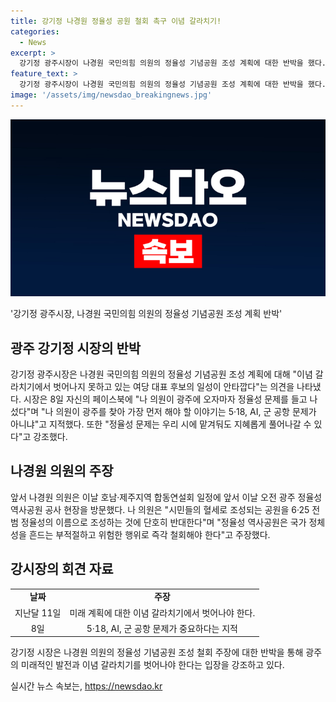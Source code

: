 ```yaml
---
title: 강기정 나경원 정율성 공원 철회 촉구 이념 갈라치기!
categories:
  - News
excerpt: >
  강기정 광주시장이 나경원 국민의힘 의원의 정율성 기념공원 조성 계획에 대한 반박을 했다. 강 시장은 나 의원이 광주를 찾아야 할 이야기는 5·18, AI, 군 공항 문제가 아니냐며 정율성 문제는 우리 시에 맡겨둬도 지혜롭게 풀어나갈 수 있다고 주장했다. 나 의원은 시민들의 혈세로 조성되는 공원을 6·25 전범 정율성의 이름으로 조성하는 것에 단호하게 반대한다고 밝히며 정율성 역사공원은 즉각 철회해야 한다고 촉구했다.
feature_text: >
  강기정 광주시장이 나경원 국민의힘 의원의 정율성 기념공원 조성 계획에 대한 반박을 했다. 강 시장은 나 의원이 광주를 찾아야 할 이야기는 5·18, AI, 군 공항 문제가 아니냐며 정율성 문제는 우리 시에 맡겨둬도 지혜롭게 풀어나갈 수 있다고 주장했다. 나 의원은 시민들의 혈세로 조성되는 공원을 6·25 전범 정율성의 이름으로 조성하는 것에 단호하게 반대한다고 밝히며 정율성 역사공원은 즉각 철회해야 한다고 촉구했다.
image: '/assets/img/newsdao_breakingnews.jpg'
---
```


<p><img src="/assets/img/newsdao_breakingnews.jpg" alt="cryptoinkorea 속보" /></p>

<p>'강기정 광주시장, 나경원 국민의힘 의원의 정율성 기념공원 조성 계획 반박'</p>

<h2 data-ke-size="size26">광주 강기정 시장의 반박</h2>

<p data-ke-size="size16">강기정 광주시장은 나경원 국민의힘 의원의 정율성 기념공원 조성 계획에 대해 "이념 갈라치기에서 벗어나지 못하고 있는 여당 대표 후보의 일성이 안타깝다"는 의견을 나타냈다. 시장은 8일 자신의 페이스북에 "나 의원이 광주에 오자마자 정율성 문제를 들고 나섰다"며 "나 의원이 광주를 찾아 가장 먼저 해야 할 이야기는 5·18, AI, 군 공항 문제가 아니냐"고 지적했다. 또한 "정율성 문제는 우리 시에 맡겨둬도 지혜롭게 풀어나갈 수 있다"고 강조했다.</p>

<h2 data-ke-size="size26">나경원 의원의 주장</h2>

<p data-ke-size="size16">앞서 나경원 의원은 이날 호남·제주지역 합동연설회 일정에 앞서 이날 오전 광주 정율성 역사공원 공사 현장을 방문했다. 나 의원은 "시민들의 혈세로 조성되는 공원을 6·25 전범 정율성의 이름으로 조성하는 것에 단호히 반대한다"며 "정율성 역사공원은 국가 정체성을 흔드는 부적절하고 위험한 행위로 즉각 철회해야 한다"고 주장했다.</p>

<h2 data-ke-size="size26">강시장의 회견 자료</h2>

<table>
  <tr>
    <td style="text-align: center; height: 17px;"><b>날짜</b></td>
    <td style="text-align: center; height: 17px;"><b>주장</b></td>
  </tr>
  <tr>
    <td style="text-align: center; height: 17px;">지난달 11일</td>
    <td style="text-align: center; height: 17px;">미래 계획에 대한 이념 갈라치기에서 벗어나야 한다.</td>
  </tr>
  <tr>
    <td style="text-align: center; height: 17px;">8일</td>
    <td style="text-align: center; height: 17px;">5·18, AI, 군 공항 문제가 중요하다는 지적</td>
  </tr>
</table>

<p data-ke-size="size16">강기정 시장은 나경원 의원의 정율성 기념공원 조성 철회 주장에 대한 반박을 통해 광주의 미래적인 발전과 이념 갈라치기를 벗어나야 한다는 입장을 강조하고 있다.</p>
실시간 뉴스 속보는, <a href="https://newsdao.kr" rel="dofollow">https://newsdao.kr</a>


